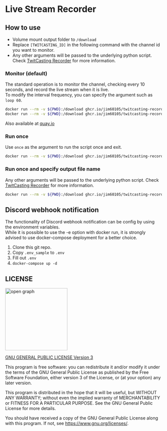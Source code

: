 # Live Stream Recorder

## How to use

- Volume mount output folder to `/download`
- Replace `[TWITCASTING_ID]` in the following command with the channel id you want to monitor.
- Any other arguments will be passed to the underlying python script. Check [TwitCasting Recorder](https://github.com/jim60105/twitcasting-recorder?tab=readme-ov-file#usage) for more information.

### Monitor (default)

The standard operation is to monitor the channel, checking every 10 seconds, and record the live stream when it is live.  
To modify the interval frequency, you can specify the argument such as `loop 60`.

```bash
docker run --rm -v ${PWD}:/download ghcr.io/jim60105/twitcasting-recorder [TWITCASTING_ID]
docker run --rm -v ${PWD}:/download ghcr.io/jim60105/twitcasting-recorder [TWITCASTING_ID] loop 60
```

Also available at [quay.io](https://quay.io/repository/jim60105/twitcasting-recorder?tab=tags)

### Run once

Use `once` as the argument to run the script once and exit.

```bash
docker run --rm -v ${PWD}:/download ghcr.io/jim60105/twitcasting-recorder [TWITCASTING_ID] once
```

### Run once and specify output file name

Any other arguments will be passed to the underlying python script. Check [TwitCasting Recorder](https://github.com/jim60105/twitcasting-recorder?tab=readme-ov-file#usage) for more information.

```bash
docker run --rm -v ${PWD}:/download ghcr.io/jim60105/twitcasting-recorder [TWITCASTING_ID] once -o [OUTPUT_FILE_NAME]
```

## Discord webhook notification

The functionality of Discord webhook notification can be config by using the environment variables.  
While it is possible to use the -e option with docker run, it is strongly advised to use docker-compose deployment for a better choice.

1. Clone this git repo.
1. Copy `.env_sample` to `.env`
1. Fill out `.env`
1. `docker-compose up -d`

## LICENSE

<img src="https://github.com/jim60105/docker-twitcasting-recorder/assets/16995691/a280afe8-e29e-4b52-ba3a-07583aba4337" alt="open graph" width="200" />

[GNU GENERAL PUBLIC LICENSE Version 3](LICENSE)

This program is free software: you can redistribute it and/or modify it under the terms of the GNU General Public License as published by the Free Software Foundation, either version 3 of the License, or (at your option) any later version.

This program is distributed in the hope that it will be useful, but WITHOUT ANY WARRANTY; without even the implied warranty of MERCHANTABILITY or FITNESS FOR A PARTICULAR PURPOSE. See the GNU General Public License for more details.

You should have received a copy of the GNU General Public License along with this program. If not, see <https://www.gnu.org/licenses/>.
